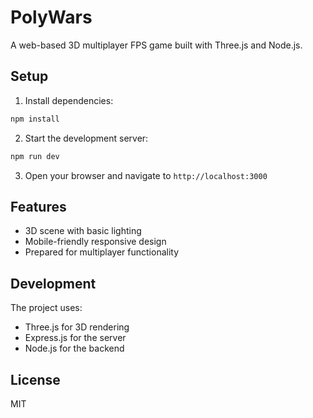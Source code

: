 # PolyWars

A web-based 3D multiplayer FPS game built with Three.js and Node.js.

## Setup

1. Install dependencies:
```bash
npm install
```

2. Start the development server:
```bash
npm run dev
```

3. Open your browser and navigate to `http://localhost:3000`

## Features

- 3D scene with basic lighting
- Mobile-friendly responsive design
- Prepared for multiplayer functionality

## Development

The project uses:
- Three.js for 3D rendering
- Express.js for the server
- Node.js for the backend

## License

MIT 